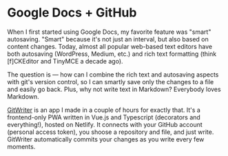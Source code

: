 # Google Docs + GitHub

When I first started using Google Docs, my favorite feature was "smart" autosaving. "Smart" because it's not just an interval, but also based on content changes. Today, almost all popular web-based text editors have both autosaving (WordPress, Medium, etc.) and rich text formatting (think \[f]CKEditor and TinyMCE a decade ago).

The question is — how can I combine the rich text and autosaving aspects with git's version control, so I can smartly save only the changes to a file and easily go back. Plus, why not write text in Markdown? Everybody loves Markdown.

[GitWriter](https://github.com/AnandChowdhary/gitwriter) is an app I made in a couple of hours for exactly that. It's a frontend-only PWA written in Vue.js and Typescript (decorators and everything!), hosted on Netlify. It connects with your GitHub account (personal access token), you shoose a repository and file, and just write. GitWriter automatically commits your changes as you write every few moments.
